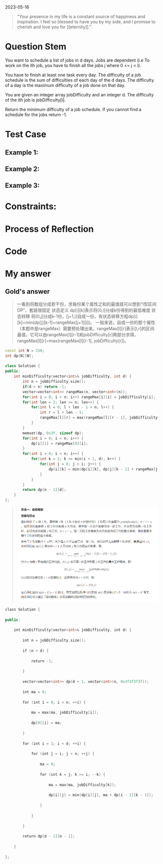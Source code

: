 2023-05-16 
>"Your presence in my life is a constant source of happiness and inspiration. I feel so blessed to have you by my side, and I promise to cherish and love you for [[eternity]]."
# Question Stem
You want to schedule a list of jobs in d days. Jobs are dependent (i.e To work on the ith job, you have to finish all the jobs j where 0 <= j < i).

You have to finish at least one task every day. The difficulty of a job schedule is the sum of difficulties of each day of the d days. The difficulty of a day is the maximum difficulty of a job done on that day.

You are given an integer array jobDifficulty and an integer d. The difficulty of the ith job is jobDifficulty[i].

Return the minimum difficulty of a job schedule. If you cannot find a schedule for the jobs return -1.

# Test Case
## **Example 1:**



## **Example 2:**

## **Example 3:**




# Constraints:





# Process of Reflection
>

# Code

# My answer


## Gold's answer
>一看到将数组分成若干份，求每份某个属性之和的最值就可以想到“I型区间DP”，套路很固定
状态定义
>dp\[i\]\[k]表示将\[0,i\]分成k份得到的最低难度
状态转移
>将\[0,j\]分成k-1份，\[j+1,i\]自成一份，有状态转移方程dp\[i\]\[k\]=min(dp\[j\]\[k-1\]+rangeMax\[j+1\]\[i\])。
>一般来说，自成一份的那个属性（本题中是rangeMax）需要预处理出来。rangeMax\[l\]\[r\]表示\[l,r\]的区间最值，它可以由rangeMax\[l\]\[r-1\]和jobDifficulty\[r\]两部分求得，rangeMax\[l\]\[r\]=max(rangeMax\[l\]\[r-1\], jobDifficulty\[r\])。
```cpp
const int N = 310;
int dp[N][N];

class Solution {
public:
    int minDifficulty(vector<int>& jobDifficulty, int d) {
        int n = jobDifficulty.size();
        if(d > n) return -1;
        vector<vector<int>> rangeMax(n, vector<int>(n));
        for(int i = 0; i < n; i++) rangeMax[i][i] = jobDifficulty[i];
        for(int len = 2; len <= n; len++) {
            for(int l = 0; l + len - 1 < n; l++) {
                int r = l + len - 1;
                rangeMax[l][r] = max(rangeMax[l][r - 1], jobDifficulty[r]);
            }
        }
        memset(dp, 0x3f, sizeof dp);
        for(int i = 0; i < n; i++) {
            dp[i][1] = rangeMax[0][i];
        }
        for(int i = 0; i < n; i++) {
            for(int k = 2; k <= min(i + 1, d); k++) {
                for(int j = 0; j < i; j++) {
                    dp[i][k] = min(dp[i][k], dp[j][k - 1] + rangeMax[j + 1][i]);
                }
            }
        }
        return dp[n - 1][d];
    }
};

```


>![image.png](https://raw.githubusercontent.com/yuebaiqaq/Image/master/image/20230516221713.png)




```cpp
class Solution {

public:

    int minDifficulty(vector<int>& jobDifficulty, int d) {

        int n = jobDifficulty.size();

        if (n < d) {

            return -1;

        }

        vector<vector<int>> dp(d + 1, vector<int>(n, 0x3f3f3f3f));

        int ma = 0;

        for (int i = 0; i < n; ++i) {

            ma = max(ma, jobDifficulty[i]);

            dp[0][i] = ma;

        }

        for (int i = 1; i < d; ++i) {

            for (int j = i; j < n; ++j) {

                ma = 0;

                for (int k = j; k >= i; --k) {

                    ma = max(ma, jobDifficulty[k]);

                    dp[i][j] = min(dp[i][j], ma + dp[i - 1][k - 1]);

                }

            }

        }

        return dp[d - 1][n - 1];

    }

};
```
